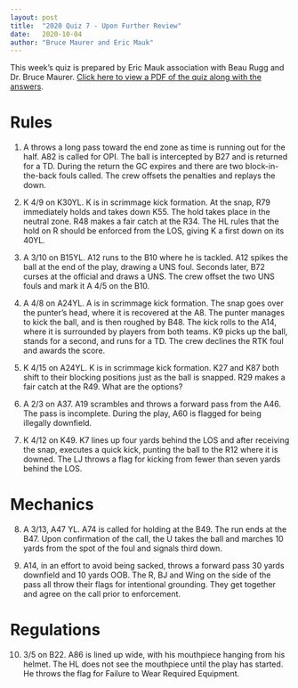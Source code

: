```yaml
---
layout: post
title:  "2020 Quiz 7 - Upon Further Review"
date:   2020-10-04
author: "Bruce Maurer and Eric Mauk"
---
```


This week’s quiz is prepared by Eric Mauk association with Beau Rugg
and Dr. Bruce Maurer. [Click here to view a PDF of the quiz along with the
answers](https://storage.googleapis.com/ohsaa-websites/quizzes/2020/2020_quiz_7.pdf).

<!--more-->

# Rules

1. A throws a long pass toward the end zone as time is running out for the half.
   A82 is called for OPI. The ball is intercepted by B27 and is returned for a
TD. During the return the GC expires and there are two block-in-the-back fouls
called. The crew offsets the penalties and replays the down.

2. K 4/9 on K30YL. K is in scrimmage kick formation. At the snap, R79
   immediately holds and takes down K55. The hold takes place in the neutral
zone. R48 makes a fair catch at the R34. The HL rules that the hold on R should
be enforced from the LOS, giving K a first down on its 40YL.

3. A 3/10 on B15YL. A12 runs to the B10 where he is tackled. A12 spikes the ball
   at the end of the play, drawing a UNS foul. Seconds later, B72 curses at the
official and draws a UNS. The crew offset the two UNS fouls and mark it A 4/5 on
the B10.

4. A 4/8 on A24YL. A is in scrimmage kick formation. The snap goes over the
   punter’s head, where it is recovered at the A8. The punter manages to kick
the ball, and is then roughed by B48. The kick rolls to the A14, where it is
surrounded by players from both teams. K9 picks up the ball, stands for a
second, and runs for a TD. The crew declines the RTK foul and awards the score.

5. K 4/15 on A24YL. K is in scrimmage kick formation. K27 and K87 both shift to
   their blocking positions just as the ball is snapped. R29 makes a fair catch
at the R49. What are the options?

6. A 2/3 on A37. A19 scrambles and throws a forward pass from the A46. The pass
   is incomplete. During the play, A60 is flagged for being illegally downfield.

7. K 4/12 on K49. K7 lines up four yards behind the LOS and after receiving the
   snap, executes a quick kick, punting the ball to the R12 where it is downed.
The LJ throws a flag for kicking from fewer than seven yards behind the LOS. 

# Mechanics

8. A 3/13, A47 YL. A74 is called for holding at the B49. The run ends at the
   B47. Upon confirmation of the call, the U takes the ball and marches 10 yards
from the spot of the foul and signals third down.

9. A14, in an effort to avoid being sacked, throws a forward pass 30 yards
   downfield and 10 yards OOB. The R, BJ and Wing on the side of the pass all
throw their flags for intentional grounding. They get together and agree on the
call prior to enforcement.

# Regulations

10. 3/5 on B22. A86 is lined up wide, with his mouthpiece hanging from his
    helmet. The HL does not see the mouthpiece until the play has started. He
throws the flag for Failure to Wear Required Equipment.
